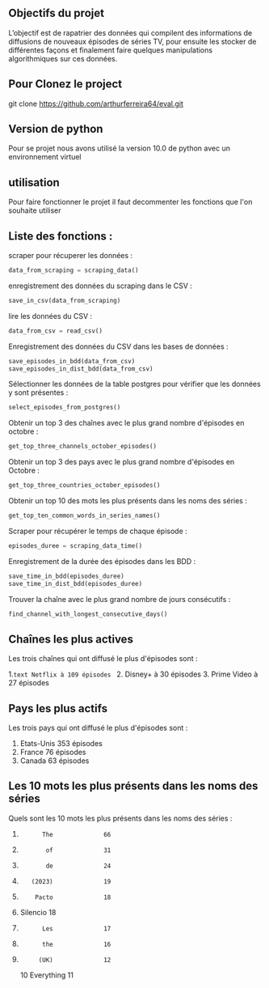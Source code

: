 ## Objectifs du projet

L’objectif est de rapatrier des données qui compilent des informations de diffusions de nouveaux épisodes de séries TV, pour ensuite les stocker de différentes façons et finalement faire quelques manipulations algorithmiques sur ces données.

## Pour Clonez le project

git clone https://github.com/arthurferreira64/eval.git

## Version de python

Pour se projet nous avons utilisé la version 10.0 de python avec un environnement virtuel

## utilisation

Pour faire fonctionner le projet il faut decommenter les fonctions que l'on souhaite utiliser

## Liste des fonctions :

scraper pour récuperer les données :
```python
data_from_scraping = scraping_data()
```
enregistrement des données du scraping dans le CSV :
```python
save_in_csv(data_from_scraping)
```
lire les données du CSV :
```python
data_from_csv = read_csv()
```
Enregistrement des données du CSV dans les bases de données :
```python
save_episodes_in_bdd(data_from_csv)
save_episodes_in_dist_bdd(data_from_csv)
```
Sélectionner les données de la table postgres pour vérifier que les données y sont présentes :
```python
select_episodes_from_postgres()
```
Obtenir un top 3 des chaînes avec le plus grand nombre d'épisodes en octobre :
```python
get_top_three_channels_october_episodes()
```
Obtenir un top 3 des pays avec le plus grand nombre d'épisodes en Octobre :
```python
get_top_three_countries_october_episodes()
```
Obtenir un top 10 des mots les plus présents dans les noms des séries :
```python
get_top_ten_common_words_in_series_names()
```
Scraper pour récupérer le temps de chaque épisode :
```python
episodes_duree = scraping_data_time()
```
Enregistrement de la durée des épisodes dans les BDD :
```python
save_time_in_bdd(episodes_duree)
save_time_in_dist_bdd(episodes_duree)
```
Trouver la chaîne avec le plus grand nombre de jours consécutifs :
```python
find_channel_with_longest_consecutive_days()
```
## Chaînes les plus actives

Les trois chaînes qui ont diffusé le plus d'épisodes sont :

1.```text Netflix à 109 épisodes ```
2.  Disney+ à 30 épisodes
3. Prime Video à 27 épisodes

## Pays les plus actifs

Les trois pays qui ont diffusé le plus d'épisodes sont :

1. Etats-Unis 353 épisodes
2. France 76 épisodes
3. Canada 63 épisodes

## Les 10 mots les plus présents dans les noms des séries

Quels sont les 10 mots les plus présents dans les noms des séries :

1.           The              66
2.            of              31
3.            de              24
4.        (2023)              19
5.         Pacto              18
6.  Silencio 18
7.           Les              17
8.           the              16
9.          (UK)              12
    10 Everything 11
